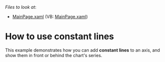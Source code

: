 <!-- default file list -->
*Files to look at*:

* [MainPage.xaml](./CS/UseConstantLines/MainPage.xaml) (VB: [MainPage.xaml](./VB/UseConstantLines/MainPage.xaml))
<!-- default file list end -->
# How to use constant lines


<p>This example demonstrates how you can add <strong>c</strong><strong>onstant </strong><strong>l</strong><strong>ines</strong> to an axis, and show them in front or behind the chart's series.</p>

<br/>


